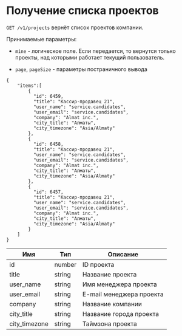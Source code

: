 # Получение списка проектов

`GET /v1/projects` вернёт список проектов компании.

Принимаемые параметры:

* `mine` - логическое поле. Если передается, то вернутся только проекты, над которыми работает текущий пользователь.

* `page`, `pageSize` - параметры постраничного вывода

```
{
	"items":[
		{
	      "id": 6459,
	      "title": "Кассир-продавец 21",
	      "user_name": "service.candidates",
	      "user_email": "service.candidates",
	      "company": "Almat inc.",
	      "city_title": "Алматы",
	      "city_timezone": "Asia/Almaty"
	    },
	    {
	      "id": 6458,
	      "title": "Кассир-продавец 21",
	      "user_name": "service.candidates",
	      "user_email": "service.candidates",
	      "company": "Almat inc.",
	      "city_title": "Алматы",
	      "city_timezone": "Asia/Almaty"
	    },
	    {
	      "id": 6457,
	      "title": "Кассир-продавец 21",
	      "user_name": "service.candidates",
	      "user_email": "service.candidates",
	      "company": "Almat inc.",
	      "city_title": "Алматы",
	      "city_timezone": "Asia/Almaty"
	    }
	]
}
```


Имя | Тип | Описание
--- | --- | ---
id | number | ID проекта
title | string | Название проекта
user_name | string | Имя менеджера проекта
user_email | string | E-mail менеджера проекта
company | string | Название компании
city_title | string | Название города проекта
city_timezone | string | Таймзона проекта



